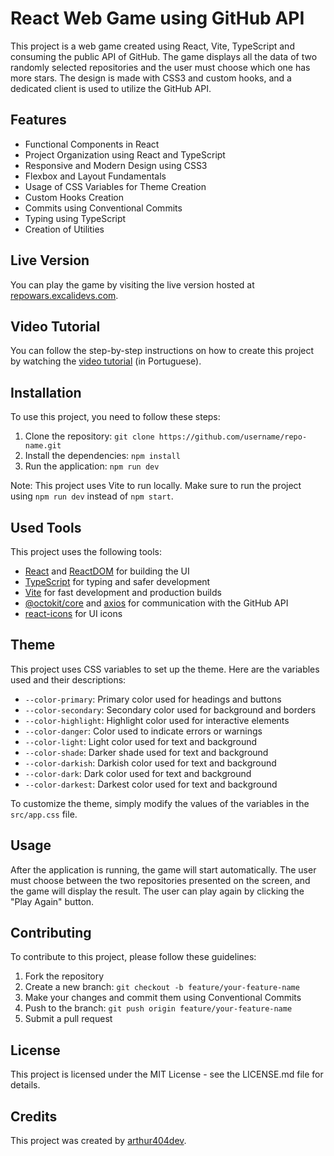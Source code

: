 # React Web Game using GitHub API

This project is a web game created using React, Vite, TypeScript and consuming the public API of GitHub. The game displays all the data of two randomly selected repositories and the user must choose which one has more stars. The design is made with CSS3 and custom hooks, and a dedicated client is used to utilize the GitHub API.

## Features

- Functional Components in React
- Project Organization using React and TypeScript
- Responsive and Modern Design using CSS3
- Flexbox and Layout Fundamentals
- Usage of CSS Variables for Theme Creation
- Custom Hooks Creation
- Commits using Conventional Commits
- Typing using TypeScript
- Creation of Utilities

## Live Version

You can play the game by visiting the live version hosted at [repowars.excalidevs.com](https://repowars.excalidevs.com/).

## Video Tutorial

You can follow the step-by-step instructions on how to create this project by watching the [video tutorial](https://youtu.be/3_aHqakgVSU) (in Portuguese).

## Installation

To use this project, you need to follow these steps:

1. Clone the repository: `git clone https://github.com/username/repo-name.git`
2. Install the dependencies: `npm install`
3. Run the application: `npm run dev`

Note: This project uses Vite to run locally. Make sure to run the project using `npm run dev` instead of `npm start`.

## Used Tools

This project uses the following tools:

- [React](https://reactjs.org/) and [ReactDOM](https://reactjs.org/docs/react-dom.html) for building the UI
- [TypeScript](https://www.typescriptlang.org/) for typing and safer development
- [Vite](https://vitejs.dev/) for fast development and production builds
- [@octokit/core](https://www.npmjs.com/package/@octokit/core) and [axios](https://axios-http.com/) for communication with the GitHub API
- [react-icons](https://react-icons.github.io/react-icons/) for UI icons

## Theme

This project uses CSS variables to set up the theme. Here are the variables used and their descriptions:

- `--color-primary`: Primary color used for headings and buttons
- `--color-secondary`: Secondary color used for background and borders
- `--color-highlight`: Highlight color used for interactive elements
- `--color-danger`: Color used to indicate errors or warnings
- `--color-light`: Light color used for text and background
- `--color-shade`: Darker shade used for text and background
- `--color-darkish`: Darkish color used for text and background
- `--color-dark`: Dark color used for text and background
- `--color-darkest`: Darkest color used for text and background

To customize the theme, simply modify the values of the variables in the `src/app.css` file.

## Usage

After the application is running, the game will start automatically. The user must choose between the two repositories presented on the screen, and the game will display the result. The user can play again by clicking the "Play Again" button.

## Contributing

To contribute to this project, please follow these guidelines:

1. Fork the repository
2. Create a new branch: `git checkout -b feature/your-feature-name`
3. Make your changes and commit them using Conventional Commits
4. Push to the branch: `git push origin feature/your-feature-name`
5. Submit a pull request

## License

This project is licensed under the MIT License - see the LICENSE.md file for details.

## Credits

This project was created by [arthur404dev](https://github.com/arthur404dev).